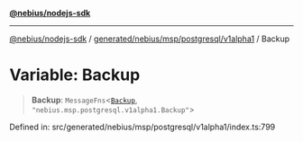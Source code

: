 [**@nebius/nodejs-sdk**](../../../../../../README.md)

***

[@nebius/nodejs-sdk](../../../../../../README.md) / [generated/nebius/msp/postgresql/v1alpha1](../README.md) / Backup

# Variable: Backup

> **Backup**: `MessageFns`\<[`Backup`](../interfaces/Backup.md), `"nebius.msp.postgresql.v1alpha1.Backup"`\>

Defined in: src/generated/nebius/msp/postgresql/v1alpha1/index.ts:799
